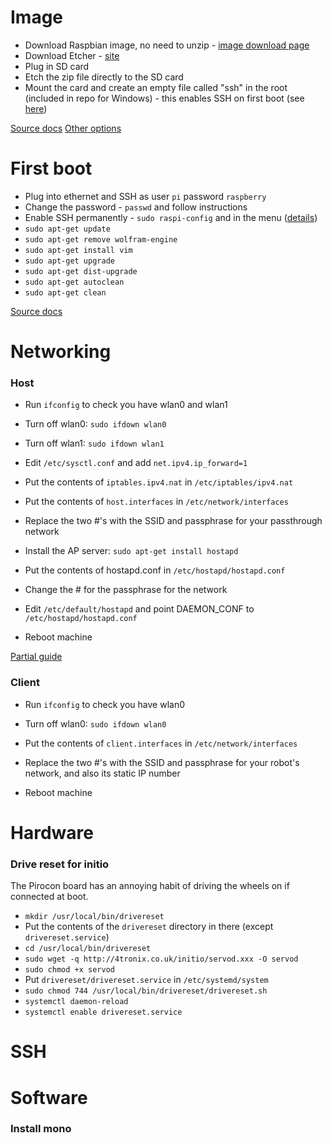 # Image

- Download Raspbian image, no need to unzip - [image download page](https://www.raspberrypi.org/downloads/)
- Download Etcher - [site](https://etcher.io/)
- Plug in SD card
- Etch the zip file directly to the SD card
- Mount the card and create an empty file called "ssh" in the root (included in repo for Windows) - this enables SSH on first boot (see [here](https://www.raspberrypi.org/documentation/remote-access/ssh/))

[Source docs](https://www.raspberrypi.org/documentation/installation/installing-images/README.md)
[Other options](https://www.raspberrypi.org/documentation/installation/installing-images/windows.md)

# First boot

- Plug into ethernet and SSH as user `pi` password `raspberry`
- Change the password - `passwd` and follow instructions
- Enable SSH permanently - `sudo raspi-config` and in the menu ([details](http://www.raspberrypi-spy.co.uk/2012/05/enable-secure-shell-ssh-on-your-raspberry-pi/))
- `sudo apt-get update`
- `sudo apt-get remove wolfram-engine`
- `sudo apt-get install vim`
- `sudo apt-get upgrade`
- `sudo apt-get dist-upgrade`
- `sudo apt-get autoclean`
- `sudo apt-get clean`

[Source docs](https://www.raspberrypi.org/documentation/linux/usage/users.md)

# Networking

### Host

- Run `ifconfig` to check you have wlan0 and wlan1
- Turn off wlan0: `sudo ifdown wlan0`
- Turn off wlan1: `sudo ifdown wlan1`

- Edit `/etc/sysctl.conf` and add `net.ipv4.ip_forward=1`
- Put the contents of `iptables.ipv4.nat` in `/etc/iptables/ipv4.nat`

- Put the contents of `host.interfaces` in `/etc/network/interfaces`
- Replace the two #'s with the SSID and passphrase for your passthrough network

- Install the AP server: `sudo apt-get install hostapd`
- Put the contents of hostapd.conf in `/etc/hostapd/hostapd.conf`
- Change the # for the passphrase for the network
- Edit `/etc/default/hostapd` and point DAEMON_CONF to `/etc/hostapd/hostapd.conf`

- Reboot machine

[Partial guide](https://learn.adafruit.com/setting-up-a-raspberry-pi-as-a-wifi-access-point/install-software)

### Client

- Run `ifconfig` to check you have wlan0
- Turn off wlan0: `sudo ifdown wlan0`

- Put the contents of `client.interfaces` in `/etc/network/interfaces`
- Replace the two #'s with the SSID and passphrase for your robot's network, and also its static IP number

- Reboot machine

# Hardware

### Drive reset for initio

The Pirocon board has an annoying habit of driving the wheels on if connected at boot.

- `mkdir /usr/local/bin/drivereset`
- Put the contents of the `drivereset` directory in there (except `drivereset.service`)
- `cd /usr/local/bin/drivereset`
- `sudo wget -q http://4tronix.co.uk/initio/servod.xxx -O servod`
- `sudo chmod +x servod`
- Put `drivereset/drivereset.service` in `/etc/systemd/system`
- `sudo chmod 744 /usr/local/bin/drivereset/drivereset.sh`
- `systemctl daemon-reload`
- `systemctl enable drivereset.service`

# SSH

# Software

### Install mono

